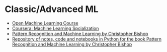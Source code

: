 # Classic/Advanced ML

- [Open Machine Learning Course](https://mlcourse.ai/book/topic01/topic01_intro.html)
- [Coursera: Machine Learning Spcialization](https://www.coursera.org/specializations/machine-learning-introduction#courses)
- [Pattern Recognition and Machine Learning by Christopher Bishop](https://www.microsoft.com/en-us/research/uploads/prod/2006/01/Bishop-Pattern-Recognition-and-Machine-Learning-2006.pdf)
- [Repository of notes, code and notebooks in Python for the book Pattern Recognition and Machine Learning by Christopher Bishop](https://github.com/gerdm/prml)

